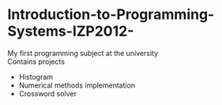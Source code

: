 # Introduction-to-Programming-Systems-IZP2012-
My first programming subject at the university  
Contains projects  
 * Histogram
 * Numerical methods implementation
 * Crossword solver
